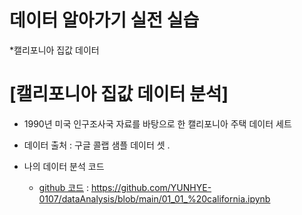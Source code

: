 # 데이터 알아가기 실전 실습 
 *캘리포니아 집값 데이터 
 
 
 
 # [캘리포니아 집값 데이터 분석]
  *  1990년 미국 인구조사국 자료를 바탕으로 한 캘리포니아 주택 데이터 세트
  * 데이터 출처 : 구글 콜랩 샘플 데이터 셋 . 
  
  * 나의 데이터 분석 코드
      - [github 코드]() : https://github.com/YUNHYE-0107/dataAnalysis/blob/main/01_01_%20california.ipynb

